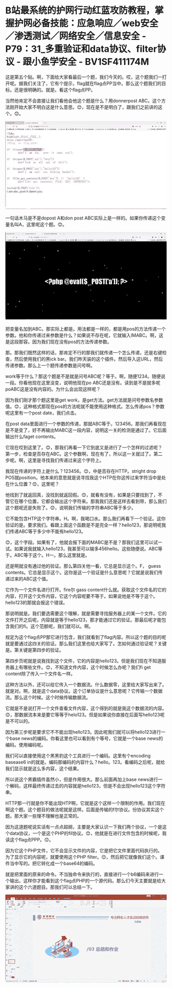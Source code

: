 # B站最系统的护网行动红蓝攻防教程，掌握护网必备技能：应急响应／web安全／渗透测试／网络安全／信息安全 - P79：31_多重验证和data协议、filter协议 - 跟小鱼学安全 - BV1SF411174M

这是第五个贴。啊，下面给大家看最后一个题，我们今天的。哎，这个题我们一打开呢。据我们关注了，它有个提示，flag就在flag点PP当中。那么这个题我们的目标。还是很明确的。就是。看这个flag点PP。

当然他肯定不会直接让我们看他会他这个题是什么？用donnerpost ABC。这个方法刚开始大家不明白这是什么意思。😊，现在是不是明白了，跟我们之前讲的这个。😊。



![](img/1c5686f62f5295418f2c02772b40acea_1.png)

一句话木马是不是dopost A和don post ABC实际上是一样的。如果你传递这个变量名叫A，这里呢这个题。😊。



![](img/1c5686f62f5295418f2c02772b40acea_3.png)

把变量名加到ABC。那实际上都是。用法都是一样的，都是用pos的方法传递一个参数。他和你传递过来参数是什么？如果说不存在呢，它就输入IMABC。啊，这是这段那容。因为我们现在没有pos的方法传递参数。

那。那我们既然这样的话，那肯定不行的那我们就传递一个怎么传递，还是右键检查，然后使用我们的黑ick bar。我们昨天装的这个插件。然后导入这URL，然后传递参数。那么上一个题传递参数是问号啊。

work等于什么？那这个题是不是就是问号ABC呢？等于。啊，随便1234。随便说一段。你看他现在这里没变，说明他现在po ABC还是没有。读到是不是就多呢poABC这是没有内容的。为什么会出现这样呢？

因为我们刚才那个题这里是get work，是get方法。get方法就是问号参数名参数值。😊，这种格式那现在pos的方法呢就不能使用这种格式。怎么传递pos？参数呢这里有一个post date，我们点击。

在post data里面进行一个参数的传递，那就ABC等于。123456。那我们再看现在是不是变了，好不再输出MABC这一段内容，说明这一关的检测是通过了。它后面输出什么faget contents。

它现在哎到这里了。😊，那我们再看一下它到底又是进行了一个怎样的过滤呢？第一步，检查是否存在ABC。这个参数啊，现在有了，所以这一关就过了。第二步呢。啊，这里是寻找我们传递过来这个字符上。

我现在传递的字符上是什么？123456。😊，中是否存在HTTP。stright drop POS就position。他本来的意思就是说寻找我这个HTP在你这传过来字符当中是处在什么位置？😊，这里呢？

他找到了就返回真，没找到就返回假。😊，就看有没有，如果是只要找到了，不管它在哪个位置，它都会输出这个字符来。那我我们还是这样去看到带，那么我们这个题呢还是失败了。😊，说明我们传输的字符串ABC等于多少。

它不能包含HTP这个字符串。H。啊，我喝口水。那么我们再看下一个验证。这你验证的是。要求我们。看跟上面这个函数是不是完全一样？hello123，那说明呢我们传递ABC等于多少中不能有hello123。

😊，这个字段。如果有了，他就会报下面的MABC是不是？那我们这里可以试一试。如果说我就输入hello123，我甚至可以输多456hello。这些随便说。ABC等于。ABC等于这个。H一。那么这里就是。

还是啊就没有通过他的验证。那么第四关他一看，它总是显示这个。F， guess contents。它总是显示这个。这你是这一个验证是什么意思呢？它就是说我们传递过来的ABC这个值。

它作为一个文件名进行打开。fire尔 gass content什么就。获取这个文件名的它的内容，打开这个文件内容，它这个内容呢要不等于。如果说他是不等于这个。hello123的那就会报这个错误。

那说明就是。我们要选需要这个理解，就是需要寻找服务器上的某一个文件。它的文件打开之后呢，内容就是等于hello123，那才能通过它的验证。那最后呢才能包含我们的fi。这个范额呢，我们就可以。啊。

规定为这个flag点PP那它进行包含，我们就看到了flag内容。所以这个题的目的呢就是要通过这四关的验证。那么我们这里也给大家写了。怎如何通过验证呢？关键是。第关键是第四步的验证。

第四步页呢就是说我找到这个文件，它的内容是hello123。但是我们现在不知道服务器上有哪些文件。😊，不知道文件内容，这个时候怎么办呢？我们fi get content除了传入一个文件名一样。

这种方法以外，还可以给它传入一个数据流。什么数据零，这里给大家写出来了。就是对。啊，就是这个data协议。这个订单协议是什么意思呢？它传输一个数据流。那么这个时候。这个时候传输数据流。

它就是不是说打开一个文件查看文件内容，这个得到的就是我这个数据流的内容。😊，那数据流本来是要它等等于helo123。但是如果说你直接在后面写hello123呢是不可以的。

因为第三步呢是要求它不不能出现hello123。因此呢我们就可以将hello123进行一个base news的编码。你看这里也可以看到有个等号，它就是一个base news的编码。使用编码呢。

我们可以直接使用这个黑黑豹这个工具进行一个编码。这里有个encoding basease6 in的就是。编码那编码的内容什么？hello。123。看编码之后呢，就给我们显示就是这么多内容，这个结果。

所以说这个黑霸插件虽然小，但是作用很大。那么前面再加上base news进行一个解码，这样最终传递过去的内容就是hello123，但是不会出现hello123这个字符串。

HTTP那一行就是你不能出现HTP啊，它就是这个这样一个限制的作用。我们现在啊这个题。这个题目的做法呢就是这样。后面是传输的f尔协议。份协议其实这个题。那大家一些理不理解也是正常的。

因为这道题呢说实话有一点点超纲，主要是大家认识一下我们两个协议，一个是这个data协议，一个是这个PHP的fil协议。😊，他就是在进行文件包含的时候呢，我读这个flag点PPP。😊。

因为它这个PHP文件，它不会显示文件的内容，它是把它文件里面代码执行的。为了显示它的内容呢，就要使用这个PHP filter。😊，然后把它就像我们这个。课件当中写的。把它转化成一个base64的编码。

就是把里面的原来的命令。不当独命令来执行的，直接进行一个b6编码来进行一个输出。这样你才能看到这个flag点PHP的一个源代码。那么们今天主要就是给大家讲的这个六道题目。那我们可以总结一下。



![](img/1c5686f62f5295418f2c02772b40acea_5.png)